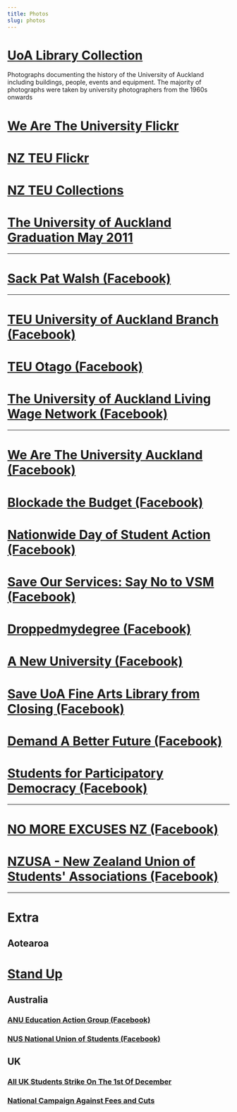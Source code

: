```yaml
---
title: Photos
slug: photos
---
```


# [UoA Library Collection](https://auckland.primo.exlibrisgroup.com/discovery/collectionDiscovery?vid=64UAUCK_INST:NEWUI&collectionId=81405291730002091&lang=en)

Photographs documenting the history of the University of Auckland including buildings, people, events and equipment. The majority of photographs were taken by university photographers from the 1960s onwards

# [We Are The University Flickr](https://www.flickr.com/photos/67852624@N02/)

# [NZ TEU Flickr](https://www.flickr.com/photos/teu/)
# [NZ TEU Collections](https://www.flickr.com/photos/teu/collections/)
# [The University of Auckland Graduation May 2011](https://www.flickr.com/photos/teu/albums/72157626635650002/)

---

# [Sack Pat Walsh (Facebook)](https://www.facebook.com/SackPatWalsh/photos)

---

# [TEU University of Auckland Branch (Facebook)](https://www.facebook.com/teuuoa/photos_by)
# [TEU Otago (Facebook)](https://www.facebook.com/TEUOtago/photos_by)
# [The University of Auckland Living Wage Network (Facebook)](https://www.facebook.com/UoALivingWageNetwork/photos)

---

# [We Are The University Auckland (Facebook)](https://www.facebook.com/WearetheUniversityAkl/photos_by)
# [Blockade the Budget (Facebook)](https://www.facebook.com/BlockadeTheBudget/photos_by)
# [Nationwide Day of Student Action (Facebook)](https://www.facebook.com/dayofstudentaction/photos)
# [Save Our Services: Say No to VSM (Facebook)](https://www.facebook.com/profile.php?id=100070057796869&sk=photos)
# [Droppedmydegree (Facebook)](https://www.facebook.com/Droppedmydegree/photos_by)
# [A New University (Facebook)](https://www.facebook.com/anewuniversitynz/photos_by)
# [Save UoA Fine Arts Library from Closing (Facebook)](https://www.facebook.com/profile.php?id=100069587863402&sk=photos_by)
# [Demand A Better Future (Facebook)](https://www.facebook.com/demandabetterfuture/photos)
# [Students for Participatory Democracy (Facebook)](https://www.facebook.com/studentsforparticipatorydemocracy/photos)

---

# [NO MORE EXCUSES NZ (Facebook)](https://www.facebook.com/nomorexcusesnz/photos)
# [NZUSA - New Zealand Union of Students' Associations (Facebook)](https://www.facebook.com/NZUSA/photos_by)

---

# Extra
## Aotearoa
# [Stand Up](https://www.facebook.com/nzstandup/photos_by)
## Australia
### [ANU Education Action Group (Facebook)](https://www.facebook.com/profile.php?id=100057194900991&sk=photos)
### [NUS National Union of Students (Facebook)](https://www.facebook.com/NationalUnionofStudentsAU/photos_by)
## UK
### [All UK Students Strike On The 1st Of December](https://www.facebook.com/profile.php?id=100071633347202&sk=photos_by)
### [National Campaign Against Fees and Cuts](https://www.facebook.com/NCAFC/photos_by)
